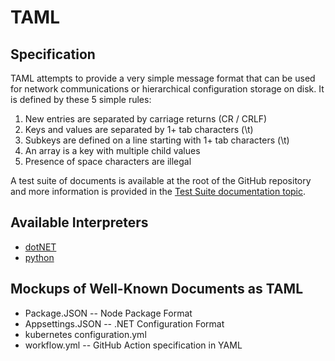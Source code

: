 # TAML

## Specification

TAML attempts to provide a very simple message format that can be used for network communications or hierarchical configuration storage on disk.  It is defined by these 5 simple rules:

1. New entries are separated by carriage returns (CR / CRLF)
1. Keys and values are separated by 1+ tab characters (\t)
1. Subkeys are defined on a line starting with 1+ tab characters (\t)
1. An array is a key with multiple child values
1. Presence of space characters are illegal

A test suite of documents is available at the root of the GitHub repository and more information is provided in the [Test Suite documentation topic](test_suite/README.md).

## Available Interpreters

- [dotNET](interpreters/dotnet.md)
- [python](interpreters/python.md)

## Mockups of Well-Known Documents as TAML

- Package.JSON -- Node Package Format
- Appsettings.JSON -- .NET Configuration Format
- kubernetes configuration.yml
- workflow.yml -- GitHub Action specification in YAML

